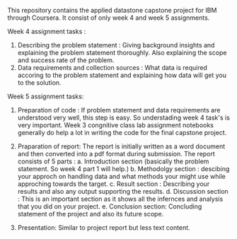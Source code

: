 This repository contains the applied datastone capstone project for IBM through Coursera. It consist of only week 4 and week 5 assignments.

Week 4 assignment tasks :

1. Describing the problem statement : Giving background insights and explaining the problem statement thoroughly. Also explaining the scope and success rate of the problem.
2. Data requirements and collection sources : What data is required accoring to the problem statement and explaining how data will get you to the solution.

Week 5 assignment tasks:

1. Preparation of code : If problem statement and data requirements are understood very well, this step is easy. So understading week 4      task's is very important. Week 3 congnitive class lab assignment notebooks generally do help a lot in writing the code for the final capstone project.

2. Praparation of report: The report is initially written as a word document and then converted into a pdf format during submission. The report consists of 5 parts : a. Introduction section (basically the problem statement. So week 4 part 1 will help.) b. Methodolgy section : descibing your approch on handling data and what methods your might use while approching towards the target. c. Result section : Describing your results and also any output supporting the results. d. Discussion section : This is an important section as it shows all the infernces and analysis that you did on your project. e. Conclusion section: Concluding statement of the project and also its future scope.

3. Presentation: Similar to project report but less text content.
